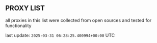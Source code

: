 ## PROXY LIST

all proxies in this list were collected from open sources and tested for functionality

last update: `2025-03-31 06:28:25.400994+00:00` UTC